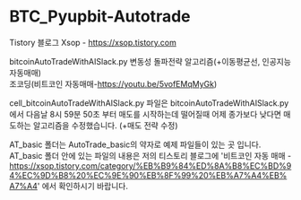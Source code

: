 # BTC_Pyupbit-Autotrade
Tistory 블로그 Xsop - https://xsop.tistory.com  

bitcoinAutoTradeWithAISlack.py 변동성 돌파전략 알고리즘(+이동평균선, 인공지능 자동매매)  
조코딩(비트코인 자동매매-https://youtu.be/5vofEMqMyGk)

cell_bitcoinAutoTradeWithAISlack.py 파일은 bitcoinAutoTradeWithAISlack.py에서 다음날 8시 59분 50초 부터 매도를 시작하는데 떨어질때 어제 종가보다 낮다면 매도하는 알고리즘을 수정했습니다.
(+매도 전략 수정)

AT_basic 폴더는 AutoTrade_basic의 약자로 예제 파일들이 있는 곳 입니다.  
AT_basic 폴더 안에 있는 파일의 내용은 저의 티스토리 블로그에
'비트코인 자동 매매 - https://xsop.tistory.com/category/%EB%B9%84%ED%8A%B8%EC%BD%94%EC%9D%B8%20%EC%9E%90%EB%8F%99%20%EB%A7%A4%EB%A7%A4' 에서 확인하시기 바랍니다.
